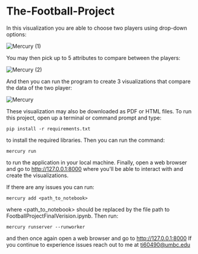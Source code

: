 # The-Football-Project
In this visualization you are able to choose two players using drop-down options:

![Mercury (1)](https://user-images.githubusercontent.com/45957874/208013242-8b52a2c1-29d7-4e1e-ac52-e686e655088e.gif)

You may then pick up to 5 attributes to compare between the players:

![Mercury (2)](https://user-images.githubusercontent.com/45957874/208013268-b6912a16-7eeb-4307-ba1a-92682004328b.gif)

And then you can run the program to create 3 visualizations that compare the data of the two player:

![Mercury](https://user-images.githubusercontent.com/45957874/208012946-287f34ad-e8d5-4c73-a9ea-47bcd2525e39.gif)


These visualization may also be downloaded as PDF or HTML files.
To run this project, open up a terminal or command prompt and type:
```
pip install -r requirements.txt
```
to install the required libraries. Then you can run the command:
```
mercury run
```
to run the application in your local machine. Finally, open a web browser and
go to  http://127.0.0.1:8000 where you'll be able to interact with and create the visualizations.

If there are any issues you can run:
```
mercury add <path_to_notebook>
```
where <path_to_notebook> should be replaced by the file path to FootballProjectFinalVerision.ipynb. Then run:
```
mercury runserver --runworker
```
and then once again open a web browser and go to  http://127.0.0.1:8000 If you continue to experience issues
reach out to me at ti60490@umbc.edu
